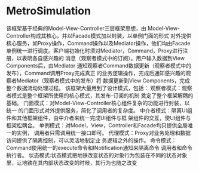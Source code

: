 # MetroSimulation
该框架基于经典的Model-View-Controller三层框架思想，由
Model-View-Controller构成其核心，并以Facade模式加以封装，以单例门面的形式
对外提供核心服务，如Proxy操作，Command操作以及Mediator操作，他们均由Facade
单例统一进行调度。客户端初始化时须对Mediator，Command，Proxy进行注册，以表明各自感兴趣的
消息（观察者模式中的订阅）。用户输入数据到View Components后，由Mediator
通知观察者Command数据更新（观察者模式中的发布），Command调用Proxy完成真正
的业务逻辑操作，完成后通知感兴趣的观察者Mediator（观察者模式中的发布）将
数据更新到View Components，完成整个数据流动处理过程。
该框架大量用到了设计模式，包括：
观察者模式：观察者模式是整个框架所使用的核心模式，其发布-订阅的机制
奠定了整个框架解耦的基础。
门面模式：对Model-View-Controller核心组件复杂的功能进行封装，以统一
的门面形式对外提供服务，简化了调用者的复杂度。
中介者模式：隔离UI组件和其他框架组件，由中介者来统一完成UI组件与框
架组件的交互，使UI组件与框架松耦合。
单例模式：对Model，View，Controller和Facade均只提供全局唯一的实例，
调用者只需调用统一接口即可。
代理模式：Proxy对业务处理和数据访问提供了隔离控制，可以灵活地制定业
务逻辑之外的操作。
命令模式：Command使用统一的execute命令和INotification通知来隔离命令
调用者和命令执行者。
状态模式:状态模式把地铁改变状态的对象行为包装在不同的状态对象里，让地铁在其内部状态改变的时候，其行为也随之改变
